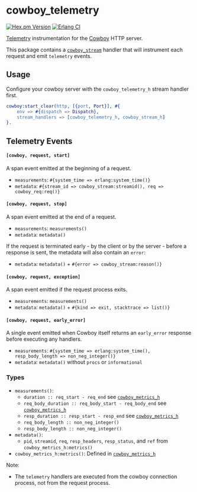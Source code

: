 cowboy_telemetry
=====

[![Hex.pm Version](https://img.shields.io/hexpm/v/cowboy_telemetry.svg)](https://hex.pm/packages/cowboy_telemetry)
[![Erlang CI](https://github.com/beam-telemetry/cowboy_telemetry/workflows/Erlang%20CI/badge.svg?branch=main)](https://github.com/beam-telemetry/cowboy_telemetry/actions)

[Telemetry](https://github.com/beam-telemetry/telemetry) instrumentation for the [Cowboy](https://github.com/ninenines/cowboy) HTTP server.

This package contains a [`cowboy_stream`](https://ninenines.eu/docs/en/cowboy/2.8/manual/cowboy_stream/) handler that will instrument each request and emit `telemetry` events.

## Usage

Configure your cowboy server with the `cowboy_telemetry_h` stream handler first.

```erlang
cowboy:start_clear(http, [{port, Port}], #{
    env => #{dispatch => Dispatch},
    stream_handlers => [cowboy_telemetry_h, cowboy_stream_h]
}.
```

## Telemetry Events

#### `[cowboy, request, start]`

A span event emitted at the beginning of a request.

* `measurements`: `#{system_time => erlang:system_time()}`
* `metadata`: `#{stream_id => cowboy_stream:streamid(), req => cowboy_req:req()}`

#### `[cowboy, request, stop]`

A span event emitted at the end of a request.

* `measurements`: `measurements()`
* `metadata`: `metadata()`

If the request is terminated early - by the client or by the server - before a response is sent, the metadata will also contain an `error`:

* `metadata`: `metadata()` + `#{error => cowboy_stream:reason()}`

#### `[cowboy, request, exception]`

A span event emitted if the request process exits.

* `measurements`: `measurements()`
* `metadata`: `metadata()` + `#{kind => exit, stacktrace => list()}`

#### `[cowboy, request, early_error]`

A single event emitted when Cowboy itself returns an `early_error` response before executing any handlers.

* `measurements`: `#{system_time => erlang:system_time(), resp_body_length => non_neg_integer()}`
* `metadata`: `metadata()` without `procs` or `informational`

### Types

* `measurements()`:
  * `duration :: req_start - req_end` see [`cowboy_metrics_h`](https://github.com/ninenines/cowboy/blob/master/src/cowboy_metrics_h.erl#L75)
  * `req_body_duration :: req_body_start - req_body_end` see [`cowboy_metrics_h`](https://github.com/ninenines/cowboy/blob/master/src/cowboy_metrics_h.erl#L80)
  * `resp_duration :: resp_start - resp_end` see [`cowboy_metrics_h`](https://github.com/ninenines/cowboy/blob/master/src/cowboy_metrics_h.erl#L87)
  * `req_body_length :: non_neg_integer()`
  * `resp_body_length :: non_neg_integer()`
* `metadata()`:
  * `pid`, `streamid`, `req`, `resp_headers`, `resp_status`, and `ref` from `cowboy_metrics_h:metrics()`
* `cowboy_metrics_h:metrics()`: Defined in [`cowboy_metrics_h`](https://github.com/ninenines/cowboy/blob/master/src/cowboy_metrics_h.erl#L46)

Note:

* The `telemetry` handlers are executed from the cowboy connection process, not from the request process.
